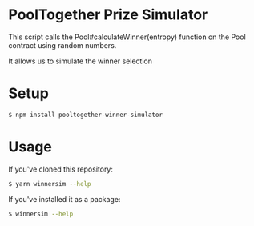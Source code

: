 # PoolTogether Prize Simulator

This script calls the Pool#calculateWinner(entropy) function on the Pool contract using random numbers.

It allows us to simulate the winner selection 

# Setup

```sh
$ npm install pooltogether-winner-simulator
```

# Usage

If you've cloned this repository:

```sh
$ yarn winnersim --help
```

If you've installed it as a package:

```sh
$ winnersim --help
```